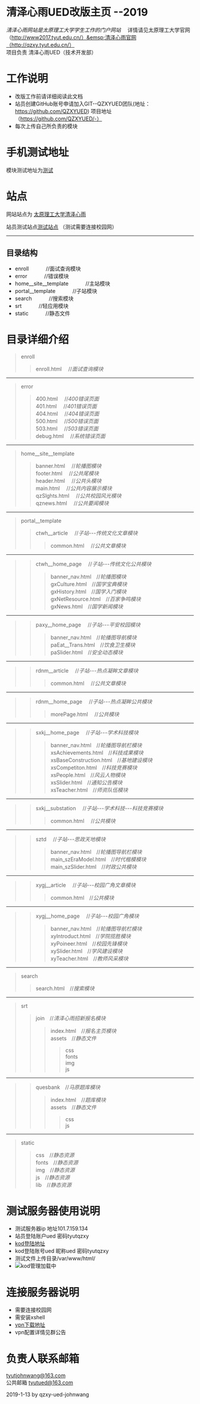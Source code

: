 # 清泽心雨UED改版主页 --2019
_清泽心雨网站是太原理工大学学生工作的门户网站_ &emsp;详情请见太原理工大学官网（http://www2017.tyut.edu.cn/）&emsp;清泽心雨官网（http://qzxy.tyut.edu.cn/）<br>
项目负责 清泽心雨UED（技术开发部）
# 工作说明
  * 改版工作前请详细阅读此文档
  * 站员创建GitHub账号申请加入GIT--QZXYUED团队(地址：https://github.com/QZXYUED) 项目地址（https://github.com/QZXYUED/-）
  * 每次上传自己所负责的模块
# 手机测试地址
  模块测试地址为[测试](101.7.159.134/template)
# 站点
  网站站点为 [太原理工大学清泽心雨](http://qzxy.tyut.edu.cn/portal.html)
  <br>

  站员测试站点[测试站点](http://101.7.159.134/) （测试需要连接校园网）
  ***
## 目录结构
* enroll &emsp;&emsp;&emsp;//面试查询模块
* error &emsp;&emsp;&emsp;//错误模块
* home__site__template &emsp;&emsp;&emsp;//主站模块
* portal__template &emsp;&emsp;&emsp;//子站模块
* search &emsp;&emsp;&emsp;//搜索模块
* srt &emsp;&emsp;&emsp;//轻应用模块
* static &emsp;&emsp;&emsp;//静态文件

# 目录详细介绍
> enroll
>>enroll.html &emsp;//*面试查询模块*
***
>error
>>400.html &emsp;//*400错误页面*  
>>401.html &emsp;//*401错误页面*  
>>404.html &emsp;//*404错误页面*  
>>500.html &emsp;//*500错误页面*  
>>503.html &emsp;//*503错误页面*  
>>debug.html &emsp;//*系统错误页面*
***
>home__site__template  
>>banner.html &emsp;//*轮播图模块*  
>>footer.html &emsp;//*公共尾模块*  
>>header.html &emsp;//*公共头模块*  
>>main.html &emsp;//*公共内容展示模块*  
>>qzSlghts.html &emsp;//*公共校园风光模块*  
>>qznews.html &emsp;//*公共要闻模块*
***
>portal__template  
>>ctwh__article &emsp;//*子站---传统文化文章模块*
>>>common.html &emsp;//*公共文章模块*
***
>>ctwh__home_page &emsp;//*子站---传统文化公共模块*  
>>>banner_nav.html&emsp;//*轮播图模块*   
>>>gxCulture.html&emsp;//*国学宝典模块*  
>>>gxHistory.html&emsp;//*国学入门模块*  
>>>gxNetResource.html&emsp;//*百家争鸣模块*  
>>>gxNews.html&emsp;//*国学新闻模块*
***
>>paxy__home_page &emsp;//*子站---平安校园模块*
>>>banner_nav.html&emsp;//*轮播图导航模块*  
>>>paEat__Trans.html&emsp;//*饮食卫生模块*  
>>>paSlider.html&emsp;//*安全动态模块*  
***
>>rdnm__article &emsp;//*子站---热点凝眸文章模块*
>>>common.html &emsp;//*公共文章模块*
***
>>rdnm__home_page &emsp;//*子站---热点凝眸公共模块*
>>>morePage.html &emsp;//*公共模块*
***
>>sxkj__home_page &emsp;//*子站---学术科技模块*
>>>banner_nav.html&emsp;//*轮播图导航栏模块*  
>>>xsAchievements.html&emsp;//*科技成果模块*  
>>>xsBaseConstruction.html&emsp;//*基地建设模块*  
>>>xsCompetiton.html&emsp;//*科技竞赛模块*  
>>>xsPeople.html&emsp;//*风云人物模块*  
>>>xsSlider.html&emsp;//*通知公告模块*  
>>>xsTeacher.html&emsp;//*师资队伍模块*  
***
>>sxkj__substation &emsp;//*子站---学术科技---科技竞赛模块*
>>>common.html &emsp;//*公共模块*
***
>>sztd &emsp;//*子站---思政天地模块*
>>>banner_nav.html&emsp;//*轮播图导航栏模块*  
>>>main_szEraModel.html&emsp;//*时代楷模模块*  
>>>main_szSlider.html&emsp;//*时政公共模块*  
***
>>xygj__article &emsp;//*子站---校园广角文章模块*
>>>common.html&emsp;//*公共模块*
***
>>xygj__home_page &emsp;//*子站---校园广角模块*
>>>banner_nav.html&emsp;//*轮播图导航栏模块*  
>>>xylntroduct.html&emsp;//*学院揽胜模块*  
>>>xyPoineer.html&emsp;//*校园先锋模块*  
>>>xySlider.html&emsp;//*学风建设模块*  
>>>xyTeacher.html&emsp;//*教师风采模块*  
***
>search
>>search.html&emsp;//*搜索模块*
***
>srt
>>join&emsp;//*清泽心雨招新报名模块*
>>>index.html&emsp;//*报名主页模块*  
>>>assets&emsp;//*静态文件*
>>>>css  
>>>>fonts  
>>>>img  
>>>>js  
***
>>quesbank&emsp;//*马原题库模块*
>>>index.html&emsp;//*题库模块*  
>>>assets&emsp;//*静态文件*
>>>>css  
>>>>js
***
>static
>>css&emsp;//*静态资源*  
>>fonts&emsp;//*静态资源*  
>>img&emsp;//*静态资源*  
>>js&emsp;//*静态资源*  
>>lib&emsp;//*静态资源*  
# 测试服务器使用说明
* 测试服务器ip 地址101.7.159.134
* 站员登陆账户ued 密码tyutqzxy
* [kod登陆地址](http://101.7.159.134/kodexplorer/) 
* kod登陆账号ued 昵称ued 密码tyutqzxy
* 测试文件上传目录/var/www/html/
* ![kod管理加载中](http://tyutjohn.com/kod/kod.png)

# 连接服务器说明
* 需要连接校园网
* 需安装xshell
* [vpn下载地址](https://www.forticlient.com/downloads)
* vpn配置详情见群公告

# 负责人联系邮箱 <br>
tyutjohnwang@163.com <br>
公共邮箱 tyutued@163.com <br>

2019-1-13 by qzxy-ued-johnwang
